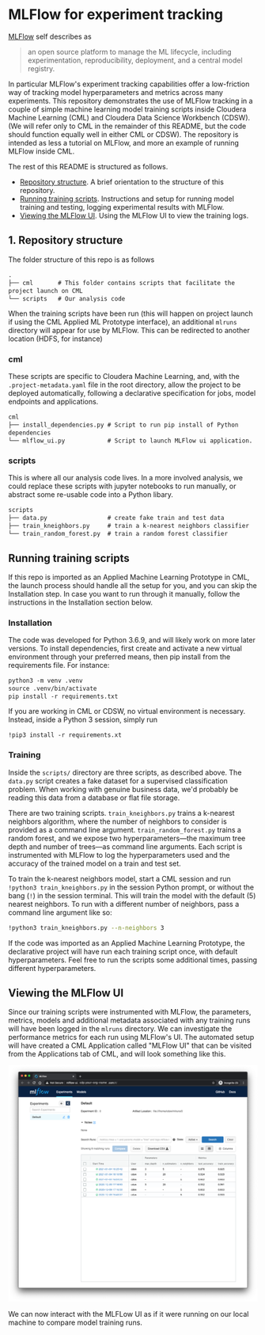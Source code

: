 # MLFlow for experiment tracking

[MLFlow](https://www.mlflow.org/) self describes as

> an open source platform to manage the ML lifecycle, including experimentation, reproducibility, deployment, and a central model registry.

In particular MLFlow's experiment tracking capabilities offer a low-friction way of tracking model hyperparameters and metrics across many experiments.
This repository demonstrates the use of MLFlow tracking in a couple of simple machine learning model training scripts inside Cloudera Machine Learning (CML) and Cloudera Data Science Workbench (CDSW).
(We will refer only to CML in the remainder of this README, but the code should function equally well in either CML or CDSW).
The repository is intended as less a tutorial on MLFlow, and more an example of running MLFlow inside CML.

The rest of this README is structured as follows.

- [Repository structure](#repository-structure).
  A brief orientation to the structure of this repository.
- [Running training scripts](#running-training-scripts).
  Instructions and setup for running model training and testing, logging experimental results with MLFlow.
- [Viewing the MLFlow UI](#viewing-the-mlflow-ui).
  Using the MLFlow UI to view the training logs.

## 1. Repository structure

The folder structure of this repo is as follows

```
.
├── cml       # This folder contains scripts that facilitate the project launch on CML
└── scripts   # Our analysis code
```

When the training scripts have been run (this will happen on project launch if using the CML Applied ML Prototype interface), an additional `mlruns` directory will appear for use by MLFlow.
This can be redirected to another location (HDFS, for instance)

### cml

These scripts are specific to Cloudera Machine Learning, and, with the `.project-metadata.yaml` file in the root directory, allow the project to be deployed automatically, following a declarative specification for jobs, model endpoints and applications.

```
cml
├── install_dependencies.py # Script to run pip install of Python dependencies
└── mlflow_ui.py            # Script to launch MLFlow ui application.
```

### scripts

This is where all our analysis code lives.
In a more involved analysis, we could replace these scripts with jupyter notebooks to run manually, or abstract some re-usable code into a Python libary.

```
scripts
├── data.py                 # create fake train and test data
├── train_kneighbors.py     # train a k-nearest neighbors classifier
└── train_random_forest.py  # train a random forest classifier
```

## Running training scripts

If this repo is imported as an Applied Machine Learning Prototype in CML, the launch process should handle all the setup for you, and you can skip the Installation step.
In case you want to run through it manually, follow the instructions in the Installation section below.

### Installation

The code was developed for Python 3.6.9, and will likely work on more later versions.
To install dependencies, first create and activate a new virtual environment through your preferred means, then pip install from the requirements file. For instance:

```
python3 -m venv .venv
source .venv/bin/activate
pip install -r requirements.txt
```

If you are working in CML or CDSW, no virtual environment is necessary.
Instead, inside a Python 3 session, simply run

```
!pip3 install -r requirements.xt
```

### Training

Inside the `scripts/` directory are three scripts, as described above.
The `data.py` script creates a fake dataset for a supervised classification problem.
When working with genuine business data, we'd probably be reading this data from a database or flat file storage.

There are two training scripts.
`train_kneighbors.py` trains a k-nearest neighbors algorithm, where the number of neighbors to consider is provided as a command line argument.
`train_random_forest.py` trains a random forest, and we expose two hyperparameters&mdash;the maximum tree depth and number of trees&mdash;as command line arguments.
Each script is instrumented with MLFlow to log the hyperparameters used and the accuracy of the trained model on a train and test set.

To train the k-nearest neighbors model, start a CML session and run `!python3 train_kneighbors.py` in the session Python prompt, or without the bang (`!`) in the session terminal.
This will train the model with the default (5) nearest neighbors.
To run with a different number of neighbors, pass a command line argument like so:

```bash
!python3 train_kneighbors.py --n-neighbors 3
```

If the code was imported as an Applied Machine Learning Prototype, the declarative project will have run each training script once, with default hyperparameters.
Feel free to run the scripts some additional times, passing different hyperparameters.

## Viewing the MLFlow UI

Since our training scripts were instrumented with MLFlow, the parameters, metrics, models and additional metadata associated with any training runs will have been logged in the `mlruns` directory.
We can investigate the performance metrics for each run using MLFlow's UI.
The automated setup will have created a CML Application called "MLFlow UI" that can be visited from the Applications tab of CML, and will look something like this.

![MLFlow UI in CML](docs/images/mlflow-ui.png)

We can now interact with the MLFLow UI as if it were running on our local machine to compare model training runs.
